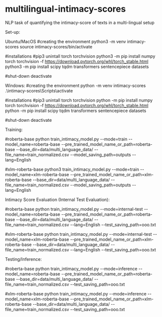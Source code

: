 # multilingual-intimacy-scores
NLP task of quantifying the intimacy-score of texts in a multi-lingual setup

Set-up:

Ubuntu/MacOS
#creating the environment
python3 -m venv intimacy-scores
source intimacy-scores/bin/activate

#installations
#pip3 unintall torch torchvision
python3 -m pip install numpy torch torchvision -f https://download.pytorch.org/whl/torch_stable.html
python3 -m pip install scipy tqdm transformers sentencepiece datasets

#shut-down
deactivate

Windows:
#creating the environment
python -m venv intimacy-scores
.\intimacy-scores\Scripts\activate

#installations
#pip3 unintall torch torchvision
python -m pip install numpy torch torchvision -f https://download.pytorch.org/whl/torch_stable.html
python -m pip install scipy tqdm transformers sentencepiece datasets

#shut-down
deactivate



Training:

#roberta-base
python train_intimacy_model.py --mode=train --model_name=roberta-base --pre_trained_model_name_or_path=roberta-base --base_dir=data/multi_language_data/ --file_name=train_normalized.csv  --model_saving_path=outputs --lang=English

#xlm-roberta-base
python3 train_intimacy_model.py --mode=train --model_name=xlm-roberta-base --pre_trained_model_name_or_path=xlm-roberta-base --base_dir=data/multi_language_data/ --file_name=train_normalized.csv  --model_saving_path=outputs --lang=English

Intimacy Score Evaluation (Internal Test Evaluation):

#roberta-base
python train_intimacy_model.py --mode=internal-test --model_name=roberta-base --pre_trained_model_name_or_path=roberta-base --base_dir=data/multi_language_data/ --file_name=train_normalized.csv --lang=English --test_saving_path=ooo.txt 

#xlm-roberta-base
python train_intimacy_model.py --mode=internal-test --model_name=xlm-roberta-base --pre_trained_model_name_or_path=xlm-roberta-base --base_dir=data/multi_language_data/ --file_name=train_normalized.csv --lang=English --test_saving_path=ooo.txt 

Testing/Inference:

#roberta-base
python train_intimacy_model.py --mode=inference --model_name=roberta-base --pre_trained_model_name_or_path=roberta-base --base_dir=data/multi_language_data/ --file_name=train_normalized.csv --test_saving_path=ooo.txt 

#xlm-roberta-base
python train_intimacy_model.py --mode=inference --model_name=xlm-roberta-base --pre_trained_model_name_or_path=xlm-roberta-base --base_dir=data/multi_language_data/ --file_name=train_normalized.csv --test_saving_path=ooo.txt 